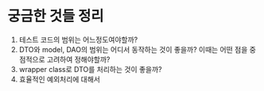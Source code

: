 # 궁금한 것들 정리

1. 테스트 코드의 범위는 어느정도여야할까?
2. DTO와 model, DAO의 범위는 어디서 동작하는 것이 좋을까? 이때는 어떤 점을 중점적으로 고려하여 정해야할까?
3. wrapper class로 DTO를 처리하는 것이 좋을까?
4. 효율적인 예외처리에 대해서